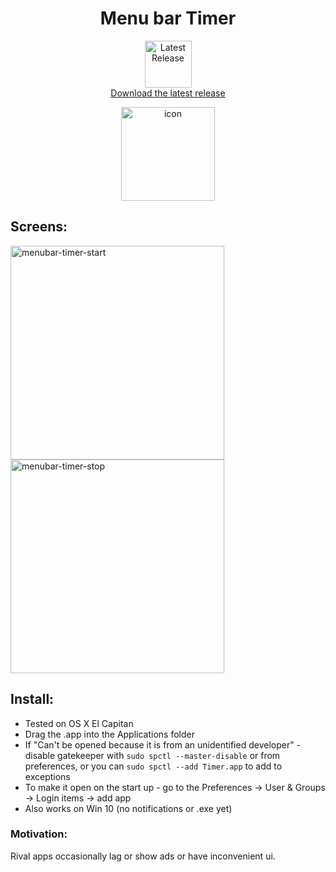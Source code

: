 <h1 align="center">Menu bar Timer</h1>
<p align="center">
  <img title="Latest Release" src="https://img.shields.io/badge/release-v0.1-green.svg" width="75"><br>
  <a href="https://github.com/johnyleebrown/menubar-timer/releases">Download the latest release</a>
</p>  
<p align="center">
  <img width="150" alt="icon" src="https://user-images.githubusercontent.com/10441153/35138331-13241b4a-fcff-11e7-89f0-0a57258821dc.png">
</p>

## Screens:
<p>
  <img width="342" alt="menubar-timer-start" src="https://user-images.githubusercontent.com/10441153/35136592-859b00b2-fcf5-11e7-861d-14485f7684b9.png">
  <img width="342" alt="menubar-timer-stop" src="https://user-images.githubusercontent.com/10441153/35136601-8db6b106-fcf5-11e7-9a19-68bccf46ecac.png">
</p>

## Install:
- Tested on OS X El Capitan
- Drag the .app into the Applications folder
- If "Can't be opened because it is from an unidentified developer" - disable gatekeeper with `sudo spctl --master-disable` or from preferences, or you can `sudo spctl --add Timer.app` to add to exceptions
- To make it open on the start up - go to the Preferences -> User & Groups -> Login items -> add app
- Also works on Win 10 (no notifications or .exe yet)

### Motivation: 
Rival apps occasionally lag or show ads or have inconvenient ui.